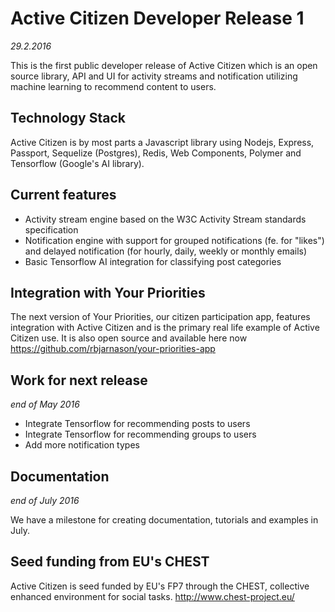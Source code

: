 # Active Citizen Developer Release 1
*29.2.2016*

This is the first public developer release of Active Citizen which is an open source library, API and UI for activity
streams and notification utilizing machine learning to recommend content to users.

## Technology Stack
Active Citizen is by most parts a Javascript library using Nodejs, Express, Passport, Sequelize (Postgres), Redis,
Web Components, Polymer and Tensorflow (Google's AI library).

## Current features
* Activity stream engine based on the W3C Activity Stream standards specification
* Notification engine with support for grouped notifications (fe. for "likes") and delayed notification (for hourly, daily, weekly or monthly emails)
* Basic Tensorflow AI integration for classifying post categories

## Integration with Your Priorities
The next version of Your Priorities, our citizen participation app, features integration with Active Citizen and is the primary
real life example of Active Citizen use. It is also open source and available here now https://github.com/rbjarnason/your-priorities-app

## Work for next release
*end of May 2016*

- Integrate Tensorflow for recommending posts to users
- Integrate Tensorflow for recommending groups to users
- Add more notification types

## Documentation
*end of July 2016*

We have a milestone for creating documentation, tutorials and examples in July.

## Seed funding from EU's CHEST
Active Citizen is seed funded by EU's FP7 through the CHEST, collective enhanced environment for social tasks. http://www.chest-project.eu/
